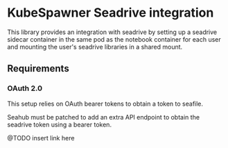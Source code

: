 # KubeSpawner Seadrive integration

This library provides an integration with seadrive by setting up a
seadrive sidecar container in the same pod as the notebook container
for each user and mounting the user's seadrive libraries in a shared
mount.

## Requirements

### OAuth 2.0

This setup relies on OAuth bearer tokens to obtain a token to seafile.

Seahub must be patched to add an extra API endpoint to obtain the
seadrive token using a bearer token.

@TODO insert link here
